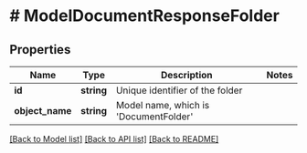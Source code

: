 # # ModelDocumentResponseFolder

## Properties

Name | Type | Description | Notes
------------ | ------------- | ------------- | -------------
**id** | **string** | Unique identifier of the folder |
**object_name** | **string** | Model name, which is &#39;DocumentFolder&#39; |

[[Back to Model list]](../../README.md#models) [[Back to API list]](../../README.md#endpoints) [[Back to README]](../../README.md)
